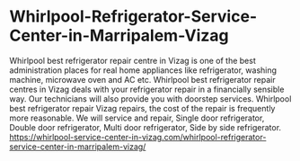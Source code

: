 # Whirlpool-Refrigerator-Service-Center-in-Marripalem-Vizag
Whirlpool best refrigerator repair centre in Vizag is one of the best administration places for real home appliances like refrigerator, washing machine, microwave oven and AC etc. Whirlpool best refrigerator repair centres in Vizag deals with your refrigerator repair in a financially sensible way. Our technicians will also provide you with doorstep services. Whirlpool best refrigerator repair Vizag repairs, the cost of the repair is frequently more reasonable. We will service and repair, Single door refrigerator, Double door refrigerator, Multi door refrigerator, Side by side refrigerator.   https://whirlpool-service-center-in-vizag.com/whirlpool-refrigerator-service-center-in-marripalem-vizag/    
